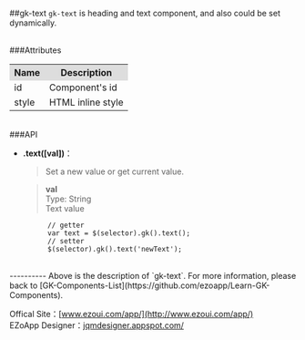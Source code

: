 ##gk-text
`gk-text` is heading and text component, and also could be set dynamically.

<br/>
###Attributes
<table>

<tr>
<th style="background:#ddd;">Name</th>
<th style="background:#ddd;">Description</th>
</tr>

<tr>
<td>id</td>
<td>Component's id</td>
</tr>

<tr>
<td>style</td>
<td>HTML inline style</td>
</tr>

</table>

<br/>
###API

- **.text([val])**：  
  	> Set a new value or get current value. 

    > **val**  
      Type: String  
      Text value

            // getter
            var text = $(selector).gk().text();
            // setter
            $(selector).gk().text('newText');

<br/>
----------
Above is the description of `gk-text`. For more information, please back to [GK-Components-List](https://github.com/ezoapp/Learn-GK-Components).

Offical Site：[www.ezoui.com/app/](http://www.ezoui.com/app/)  
EZoApp Designer：[jqmdesigner.appspot.com/](http://jqmdesigner.appspot.com/)



